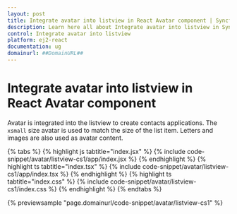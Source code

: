 ```yaml
---
layout: post
title: Integrate avatar into listview in React Avatar component | Syncfusion
description: Learn here all about Integrate avatar into listview in Syncfusion React Avatar component of Syncfusion Essential JS 2 and more.
control: Integrate avatar into listview 
platform: ej2-react
documentation: ug
domainurl: ##DomainURL##
---
```


# Integrate avatar into listview in React Avatar component

Avatar is integrated into the listview to create contacts applications. The `xsmall` size avatar is used to match the size of the list item. Letters and images are also used as avatar content.

{% tabs %}
{% highlight js tabtitle="index.jsx" %}
{% include code-snippet/avatar/listview-cs1/app/index.jsx %}
{% endhighlight %}
{% highlight ts tabtitle="index.tsx" %}
{% include code-snippet/avatar/listview-cs1/app/index.tsx %}
{% endhighlight %}
{% highlight ts tabtitle="index.css" %}
{% include code-snippet/avatar/listview-cs1/index.css %}
{% endhighlight %}
{% endtabs %}

 {% previewsample "page.domainurl/code-snippet/avatar/listview-cs1" %}
